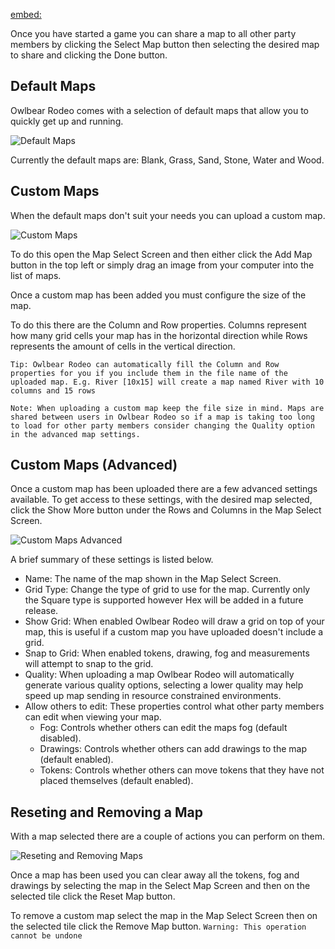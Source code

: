 [embed:](https://www.youtube.com/embed/ztLDznOpmsg)

Once you have started a game you can share a map to all other party members by clicking the Select Map button then selecting the desired map to share and clicking the Done button.

## Default Maps

Owlbear Rodeo comes with a selection of default maps that allow you to quickly get up and running.

![Default Maps](defaultMaps)

Currently the default maps are: Blank, Grass, Sand, Stone, Water and Wood.

## Custom Maps

When the default maps don't suit your needs you can upload a custom map.

![Custom Maps](customMaps)

To do this open the Map Select Screen and then either click the Add Map button in the top left or simply drag an image from your computer into the list of maps.

Once a custom map has been added you must configure the size of the map.

To do this there are the Column and Row properties. Columns represent how many grid cells your map has in the horizontal direction while Rows represents the amount of cells in the vertical direction.

`Tip: Owlbear Rodeo can automatically fill the Column and Row properties for you if you include them in the file name of the uploaded map. E.g. River [10x15] will create a map named River with 10 columns and 15 rows`

`Note: When uploading a custom map keep the file size in mind. Maps are shared between users in Owlbear Rodeo so if a map is taking too long to load for other party members consider changing the Quality option in the advanced map settings.`

## Custom Maps (Advanced)

Once a custom map has been uploaded there are a few advanced settings available.
To get access to these settings, with the desired map selected, click the Show More button under the Rows and Columns in the Map Select Screen.

![Custom Maps Advanced](customMapsAdvanced)

A brief summary of these settings is listed below.

- Name: The name of the map shown in the Map Select Screen.
- Grid Type: Change the type of grid to use for the map. Currently only the Square type is supported however Hex will be added in a future release.
- Show Grid: When enabled Owlbear Rodeo will draw a grid on top of your map, this is useful if a custom map you have uploaded doesn't include a grid.
- Snap to Grid: When enabled tokens, drawing, fog and measurements will attempt to snap to the grid.
- Quality: When uploading a map Owlbear Rodeo will automatically generate various quality options, selecting a lower quality may help speed up map sending in resource constrained environments.
- Allow others to edit: These properties control what other party members can edit when viewing your map.
  - Fog: Controls whether others can edit the maps fog (default disabled).
  - Drawings: Controls whether others can add drawings to the map (default enabled).
  - Tokens: Controls whether others can move tokens that they have not placed themselves (default enabled).

## Reseting and Removing a Map

With a map selected there are a couple of actions you can perform on them.

![Reseting and Removing Maps](resetingAndRemovingMaps)

Once a map has been used you can clear away all the tokens, fog and drawings by selecting the map in the Select Map Screen and then on the selected tile click the Reset Map button.

To remove a custom map select the map in the Map Select Screen then on the selected tile click the Remove Map button.
`Warning: This operation cannot be undone`
